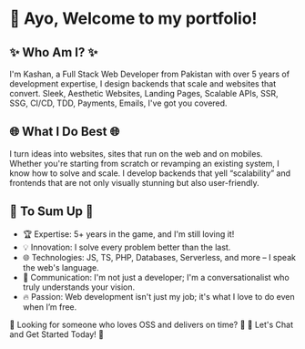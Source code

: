 # 🌊 Ayo, Welcome to my portfolio!

## ✨ Who Am I? ✨
I'm Kashan, a Full Stack Web Developer from Pakistan with over 5 years of development expertise, I design backends that scale and websites that convert.
Sleek, Aesthetic Websites, Landing Pages, Scalable APIs, SSR, SSG, CI/CD, TDD, Payments, Emails, I've got you covered.

## 🌐 What I Do Best 🌐
I turn ideas into websites, sites that run on the web and on mobiles. Whether you're starting from scratch or revamping an existing system, I know how to solve and scale. I develop backends that yell “scalability” and frontends that are not only visually stunning but also user-friendly.

## 🚀 To Sum Up 🚀

- 🏆 Expertise: 5+ years in the game, and I'm still loving it!
- 💡 Innovation: I solve every problem better than the last.
- 🌐 Technologies: JS, TS, PHP, Databases, Serverless, and more – I speak the web's language.
- 💬 Communication: I'm not just a developer; I'm a conversationalist who truly understands your vision.
- 🔥 Passion: Web development isn't just my job; it's what I love to do even when I’m free.

🌟 Looking for someone who loves OSS and delivers on time? 🌟
🚀 Let's Chat and Get Started Today! 🚀
